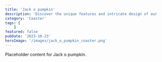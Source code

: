 ```yaml
---
title: 'Jack o pumpkin'
description: 'Discover the unique features and intricate design of our Jack o pumpkin. Perfect for various applications, this piece adds a touch of creativity and innovation to any setting.'
category: 'Coaster'
tags: [
    ]
featured: false
pubDate: '2023-10-23'
heroImage: '/images/jack_o_pumpkin_coaster.png'
---
```


Placeholder content for Jack o pumpkin.